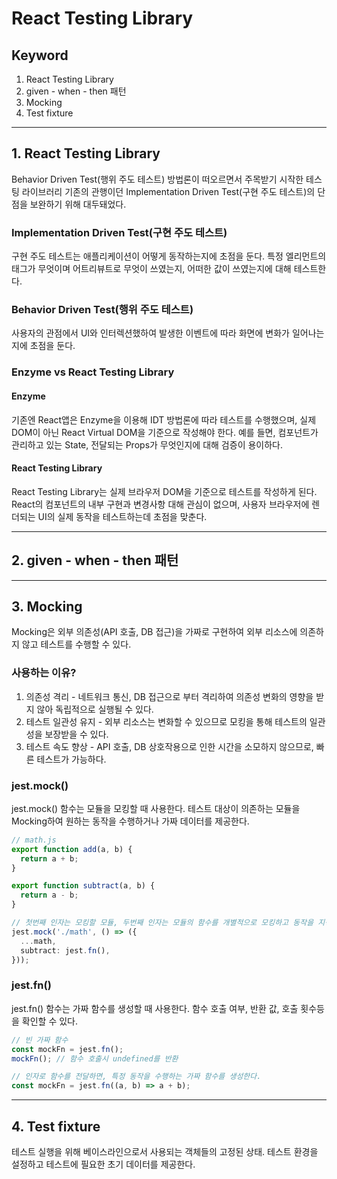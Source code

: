 # React Testing Library

## Keyword

1. React Testing Library
2. given - when - then 패턴
3. Mocking
4. Test fixture

---

## 1. React Testing Library

Behavior Driven Test(행위 주도 테스트) 방법론이 떠오르면서 주목받기 시작한 테스팅 라이브러리
기존의 관행이던 Implementation Driven Test(구현 주도 테스트)의 단점을 보완하기 위해 대두돼었다.

### Implementation Driven Test(구현 주도 테스트)

구현 주도 테스트는 애플리케이션이 어떻게 동작하는지에 초점을 둔다.
특정 엘리먼트의 태그가 무엇이며 어트리뷰트로 무엇이 쓰였는지, 어떠한 값이 쓰였는지에 대해 테스트한다.

### Behavior Driven Test(행위 주도 테스트)

사용자의 관점에서 UI와 인터렉션했하여 발생한 이벤트에 따라 화면에 변화가 일어나는지에 초점을 둔다.

### Enzyme vs React Testing Library

#### Enzyme

기존엔 React앱은 Enzyme을 이용해 IDT 방법론에 따라 테스트를 수행했으며, 실제 DOM이 아닌
React Virtual DOM을 기준으로 작성해야 한다. 예를 들면, 컴포넌트가 관리하고 있는 State, 전달되는 Props가 무엇인지에 대해 검증이 용이하다.

#### React Testing Library

React Testing Library는 실제 브라우저 DOM을 기준으로 테스트를 작성하게 된다. React의 컴포넌트의 내부 구현과 변경사항 대해 관심이 없으며, 사용자 브라우저에 렌더되는 UI의 실제 동작을 테스트하는데 초점을 맞춘다.

---

## 2. given - when - then 패턴

---

## 3. Mocking

Mocking은 외부 의존성(API 호출, DB 접근)을 가짜로 구현하여 외부 리소스에 의존하지 않고 테스트를 수행할 수 있다.

### 사용하는 이유?

1. 의존성 격리 - 네트워크 통신, DB 접근으로 부터 격리하여 의존성 변화의 영향을 받지 않아 독립적으로 실행될 수 있다.
2. 테스트 일관성 유지 - 외부 리소스는 변화할 수 있으므로 모킹을 통해 테스트의 일관성을 보장받을 수 있다.
3. 테스트 속도 향상 - API 호출, DB 상호작용으로 인한 시간을 소모하지 않으므로, 빠른 테스트가 가능하다.

### jest.mock()

jest.mock() 함수는 모듈을 모킹할 때 사용한다. 테스트 대상이 의존하는 모듈을 Mocking하여 원하는 동작을 수행하거나 가짜 데이터를 제공한다.

```typescript
// math.js
export function add(a, b) {
  return a + b;
}

export function subtract(a, b) {
  return a - b;
}

// 첫번째 인자는 모킹할 모듈, 두번째 인자는 모듈의 함수를 개별적으로 모킹하고 동작을 지정할 수 있음.
jest.mock('./math', () => ({
  ...math,
  subtract: jest.fn(),
}));
```

### jest.fn()

jest.fn() 함수는 가짜 함수를 생성할 때 사용한다. 함수 호출 여부, 반환 값, 호출 횟수등을 확인할 수 있다.

```typescript
// 빈 가짜 함수
const mockFn = jest.fn();
mockFn(); // 함수 호출시 undefined를 반환

// 인자로 함수를 전달하면, 특정 동작을 수행하는 가짜 함수를 생성한다.
const mockFn = jest.fn((a, b) => a + b);
```

---

## 4. Test fixture

테스트 실행을 위해 베이스라인으로서 사용되는 객체들의 고정된 상태. 테스트 환경을 설정하고 테스트에 필요한 초기 데이터를 제공한다.
